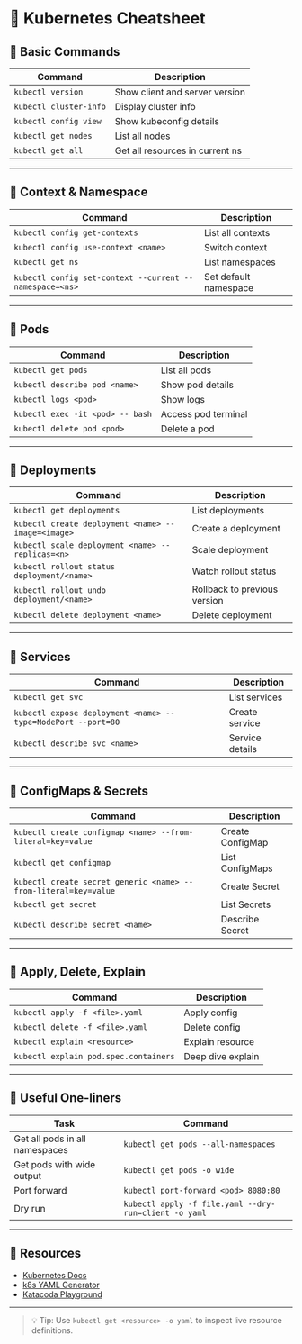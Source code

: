 # 🧠 Kubernetes Cheatsheet

## 🔹 Basic Commands

| Command                      | Description                      |
|-----------------------------|----------------------------------|
| `kubectl version`           | Show client and server version   |
| `kubectl cluster-info`      | Display cluster info             |
| `kubectl config view`       | Show kubeconfig details          |
| `kubectl get nodes`         | List all nodes                   |
| `kubectl get all`           | Get all resources in current ns  |

---

## 🔹 Context & Namespace

| Command                                                    | Description                    |
|------------------------------------------------------------|--------------------------------|
| `kubectl config get-contexts`                              | List all contexts              |
| `kubectl config use-context <name>`                        | Switch context                 |
| `kubectl get ns`                                           | List namespaces                |
| `kubectl config set-context --current --namespace=<ns>`    | Set default namespace          |

---

## 🔹 Pods

| Command                                      | Description                |
|---------------------------------------------|----------------------------|
| `kubectl get pods`                          | List all pods              |
| `kubectl describe pod <name>`              | Show pod details           |
| `kubectl logs <pod>`                        | Show logs                  |
| `kubectl exec -it <pod> -- bash`           | Access pod terminal        |
| `kubectl delete pod <pod>`                  | Delete a pod               |

---

## 🔹 Deployments

| Command                                                 | Description                     |
|----------------------------------------------------------|---------------------------------|
| `kubectl get deployments`                               | List deployments                |
| `kubectl create deployment <name> --image=<image>`      | Create a deployment             |
| `kubectl scale deployment <name> --replicas=<n>`        | Scale deployment                |
| `kubectl rollout status deployment/<name>`              | Watch rollout status            |
| `kubectl rollout undo deployment/<name>`                | Rollback to previous version    |
| `kubectl delete deployment <name>`                      | Delete deployment               |

---

## 🔹 Services

| Command                                                       | Description              |
|----------------------------------------------------------------|--------------------------|
| `kubectl get svc`                                              | List services            |
| `kubectl expose deployment <name> --type=NodePort --port=80`  | Create service           |
| `kubectl describe svc <name>`                                 | Service details          |

---

## 🔹 ConfigMaps & Secrets

| Command                                                              | Description           |
|---------------------------------------------------------------------|-----------------------|
| `kubectl create configmap <name> --from-literal=key=value`          | Create ConfigMap      |
| `kubectl get configmap`                                             | List ConfigMaps       |
| `kubectl create secret generic <name> --from-literal=key=value`     | Create Secret         |
| `kubectl get secret`                                                | List Secrets          |
| `kubectl describe secret <name>`                                    | Describe Secret       |

---

## 🔹 Apply, Delete, Explain

| Command                                           | Description             |
|--------------------------------------------------|-------------------------|
| `kubectl apply -f <file>.yaml`                   | Apply config            |
| `kubectl delete -f <file>.yaml`                  | Delete config           |
| `kubectl explain <resource>`                     | Explain resource        |
| `kubectl explain pod.spec.containers`            | Deep dive explain       |

---

## 🔹 Useful One-liners

| Task                                 | Command                                 |
|--------------------------------------|-----------------------------------------|
| Get all pods in all namespaces       | `kubectl get pods --all-namespaces`     |
| Get pods with wide output            | `kubectl get pods -o wide`              |
| Port forward                         | `kubectl port-forward <pod> 8080:80`    |
| Dry run                              | `kubectl apply -f file.yaml --dry-run=client -o yaml` |

---

## 🔹 Resources

- [Kubernetes Docs](https://kubernetes.io/docs/)
- [k8s YAML Generator](https://k8syaml.com/)
- [Katacoda Playground](https://katacoda.com/courses/kubernetes)

---

> 💡 Tip: Use `kubectl get <resource> -o yaml` to inspect live resource definitions.

